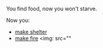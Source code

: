 You find food, now you won't starve.   


Now you:
- [make shelter](../situations/makeshelter2.md)
- [make fire](../Endings/bad-ending/firekillsyou.md)
<img: src=""